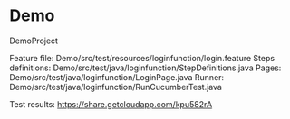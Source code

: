 # Demo
DemoProject

Feature file: Demo/src/test/resources/loginfunction/login.feature
Steps definitions: Demo/src/test/java/loginfunction/StepDefinitions.java
Pages: Demo/src/test/java/loginfunction/LoginPage.java
Runner: Demo/src/test/java/loginfunction/RunCucumberTest.java

Test results: https://share.getcloudapp.com/kpu582rA
